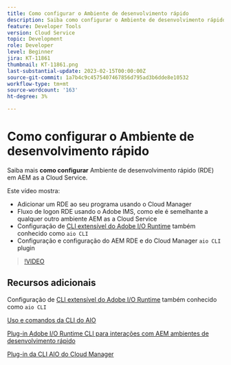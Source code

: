 ```yaml
---
title: Como configurar o Ambiente de desenvolvimento rápido
description: Saiba como configurar o Ambiente de desenvolvimento rápido para AEM as a Cloud Service.
feature: Developer Tools
version: Cloud Service
topic: Development
role: Developer
level: Beginner
jira: KT-11861
thumbnail: KT-11861.png
last-substantial-update: 2023-02-15T00:00:00Z
source-git-commit: 1a7b4c9c4575407467856d795ad3b6dde8e10532
workflow-type: tm+mt
source-wordcount: '163'
ht-degree: 3%

---
```



# Como configurar o Ambiente de desenvolvimento rápido

Saiba mais **como configurar** Ambiente de desenvolvimento rápido (RDE) em AEM as a Cloud Service.

Este vídeo mostra:

- Adicionar um RDE ao seu programa usando o Cloud Manager
- Fluxo de logon RDE usando o Adobe IMS, como ele é semelhante a qualquer outro ambiente AEM as a Cloud Service
- Configuração de [CLI extensível do Adobe I/O Runtime](https://developer.adobe.com/runtime/docs/guides/tools/cli_install/) também conhecido como `aio CLI`
- Configuração e configuração do AEM RDE e do Cloud Manager `aio CLI` plugin

>[!VIDEO](https://video.tv.adobe.com/v/3415490/?quality=12&learn=on)

## Recursos adicionais

Configuração de [CLI extensível do Adobe I/O Runtime](https://developer.adobe.com/runtime/docs/guides/tools/cli_install/) também conhecido como `aio CLI`

[Uso e comandos da CLI do AIO](https://github.com/adobe/aio-cli#usage)

[Plug-in Adobe I/O Runtime CLI para interações com AEM ambientes de desenvolvimento rápido](https://github.com/adobe/aio-cli-plugin-aem-rde#aio-cli-plugin-aem-rde)

[Plug-in da CLI AIO do Cloud Manager](https://github.com/adobe/aio-cli-plugin-cloudmanager)
